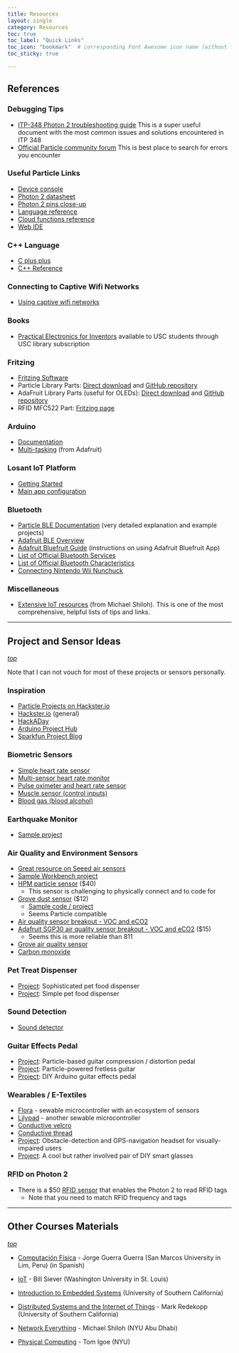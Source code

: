 ```yaml
---
title: Resources
layout: single
category: Resources
toc: true
toc_label: "Quick Links"
toc_icon: "bookmark"  # corresponding Font Awesome icon name (without fa prefix)
toc_sticky: true

---
```




## References

### Debugging Tips
- [ITP-348 Photon 2 troubleshooting guide](https://docs.google.com/document/d/12_kRqHdNPQmiGWF4pe0LWZbBaEmdoF-bbJtCxojCN74/edit#heading=h.7fjmqgnpux8d) This is a super useful document with the most common issues and solutions encountered in ITP 348
- [Official Particle community forum](https://community.particle.io/) This is best place to search for errors you encounter

### Useful Particle Links

- [Device console](https://console.particle.io/devices)
- [Photon 2 datasheet](https://docs.particle.io/reference/datasheets/wi-fi/photon-2-datasheet/)
- [Photon 2 pins close-up](resources/photon_2_pinout/photon_2_pinout.jpg)
- [Language reference](https://docs.particle.io/reference/device-os/api/language-syntax/language-syntax/)
- [Cloud functions reference](https://docs.particle.io/reference/device-os/api/cloud-functions/particle-function/)
- [Web IDE](https://build.particle.io/build)


### C++ Language 

- [C plus plus](http://www.cplusplus.com/)
- [C++ Reference](https://en.cppreference.com/w/)


### Connecting to Captive Wifi Networks

- [Using captive wifi networks](reference/general/captive_wifi.html)

### Books

- [Practical Electronics for Inventors](https://www.accessengineeringlibrary.com/content/book/9781259587542) available to USC students through USC library subscription


### Fritzing

* [Fritzing Software](http://fritzing.org/home/)
* Particle Library Parts: [Direct download](https://github.com/reparke/Fritzing-Parts/raw/main/Particle_Mesh_Parts.fzbz) and [GitHub repository](https://reparke.github.io/Fritzing-Parts/)
* AdaFruit Library Parts (useful for OLEDs): [Direct download](https://github.com/adafruit/Fritzing-Library/raw/master/AdaFruit.fzbz) and [GitHub repository](https://github.com/adafruit/Fritzing-Library)
* RFID MFC522 Part: [Fritzing page](https://fritzing.org/projects/mfrc522)



### Arduino

- [Documentation](https://www.arduino.cc/reference/en/)
- [Multi-tasking](https://learn.adafruit.com/multi-tasking-the-arduino-part-1?view=all) (from Adafruit)





### Losant IoT Platform

- [Getting Started](https://docs.losant.com/getting-started/what-is-losant/)
- [Main app configuration](https://app.losant.com/)

### Bluetooth

* [Particle BLE Documentation](https://docs.particle.io/tutorials/device-os/bluetooth-le/#introduction) (very detailed explanation and example projects)
* [Adafruit BLE Overview](https://learn.adafruit.com/introduction-to-bluetooth-low-energy/gap)
* [Adafruit Bluefruit Guide](https://learn.adafruit.com/bluefruit-le-connect/controller) (instructions on using Adafruit Bluefruit App)
* [List of Official Bluetooth Services](https://www.bluetooth.com/specifications/gatt/services/)
* [List of Official Bluetooth Characteristics](https://www.bluetooth.com/specifications/gatt/characteristics/)
* [Connecting Nintendo Wii Nunchuck](https://www.partsnotincluded.com/arduino/using-wii-nunchuk/)

### Miscellaneous

- [Extensive IoT resources](https://github.com/michaelshiloh/resourcesForClasses) (from Michael Shiloh). This is one of the most comprehensive, helpful lists of tips and links.

   
---



## Project and Sensor Ideas

*[top](#top)*

Note that I can not vouch for most of these projects or sensors personally.

### Inspiration

* [Particle Projects on Hackster.io](https://particle.hackster.io/)
* [Hackster.io](https://hackster.io/) (general)
* [HackADay](https://hackaday.com/)
* [Arduino Project Hub](https://create.arduino.cc/projecthub/)
* [Sparkfun Project Blog](https://www.sparkfun.com/news/tags/projects)

### Biometric Sensors

* [Simple heart rate sensor]( https://www.sparkfun.com/products/11574)
* [Multi-sensor heart rate monitor]( https://www.sparkfun.com/products/12650)
* [Pulse oximeter and heart rate sensor](https://www.sparkfun.com/products/15219)
* [Muscle sensor (control inputs)](https://www.sparkfun.com/products/13723)
* [Blood gas (blood alcohol)](https://www.sparkfun.com/products/8880)

###  Earthquake Monitor

* [Sample project](https://microcontrollerslab.com/earthquake-detector-arduino/)

### Air Quality and Environment Sensors

* [Great resource on Seeed air sensors](http://wiki.seeedstudio.com/Seeed_Gas_Sensor_Selection_Guide/CCS811) 
* [Sample Workbench project](https://community.particle.io/t/argon-powered-air-quality-monitor/48932)
* [HPM particle sensor](https://www.sparkfun.com/products/14959) ($40)
  * This sensor is challenging to physically connect and to code for 
* [Grove dust sensor](https://www.seeedstudio.com/Grove-Dust-Sensor-PPD42NS.html) ($12)
  * [Sample code / project](https://airquality406.wordpress.com/code/)
  * Seems Particle compatible
* [Air quality sensor breakout - VOC and eCO2](https://www.adafruit.com/product/3566)
* [Adafruit SGP30 air quality sensor breakout - VOC and eCO2](https://www.adafruit.com/product/3709) ($15)
  * Seems this is more reliable than 811
* [Grove air quality sensor](https://www.seeedstudio.com/Grove-Air-quality-sensor-v1-3-p-2439.html)
* [Carbon monoxide](https://www.sparkfun.com/products/9403)

### Pet Treat Dispenser 

* [Project](https://www.hackster.io/edr1924/arduino-uno-based-easy-to-build-pet-feeder-86c1ef): Sophisticated pet food dispenser
* [Project](https://www.hackster.io/circuito-io-team/iot-pet-feeder-10a4f3): Simple pet food dispenser

### Sound Detection

* [Sound detector](https://www.sparkfun.com/products/14262)

### Guitar Effects Pedal

* [Project](https://www.metamorphsoftware.com/photon-guitar-pedal#): Particle-based guitar compression / distortion pedal
* [Project](https://community.particle.io/t/heres-how-to-build-a-fretless-guitar-powered-by-a-particle-argon/48553): Particle-powered fretless guitar
* [Project](https://www.electrosmash.com/pedalshield-uno): DIY Arduino guitar effects pedal

### Wearables / E-Textiles

* [Flora](https://www.adafruit.com/product/659) - sewable microcontroller with an ecosystem of sensors
* [Lilypad](https://www.sparkfun.com/products/14631) - another sewable microcontroller
* [Conductive velcro](https://www.adafruit.com/product/1324)
* [Conductive thread](https://www.adafruit.com/product/640)
* [Project](https://particle.hackster.io/4189/magoo-e4ff24): Obstacle-detection and GPS-navigation headset for visually-impaired users
* [Project](https://www.hackster.io/news/diy-google-glass-for-under-10-1abea579ccf5): A cool but rather involved pair of DIY smart glasses



### RFID on Photon 2

* There is a $50 [RFID sensor](https://www.sparkfun.com/products/13198) that enables the Photon 2 to read RFID tags
  * Note that you need to match RFID frequency and tags



---



## Other Courses Materials

*[top](#top)*

- [Computación Física](https://jguerra91.wixsite.com/compfisica20191) - Jorge Guerra Guerra (San Marcos University in Lim, Peru) (in Spanish)
- [IoT](https://classes.engineering.wustl.edu/cse222s/schedule/) - Bill Siever (Washington University in St. Louis)
- [Introduction to Embedded Systems](https://bytes.usc.edu/ee109/) (University of Southern California)
- [Distributed Systems and the Internet of Things](http://bytes.usc.edu/ee250/) - Mark Redekopp (University of Southern California)

- [Network Everything](https://github.com/michaelshiloh/NetworkEverything) - Michael Shiloh (NYU Abu Dhabi)
- [Physical Computing](https://itp.nyu.edu/physcomp/) - Tom Igoe (NYU)